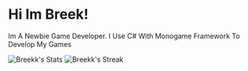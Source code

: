 # Hi Im Breek!
Im A Newbie Game Developer. I Use C# With Monogame Framework To Develop My Games

![Breekk's Stats](https://github-readme-stats.vercel.app/api?username=Breekk&theme=dark&show_icons=true&hide_border=true&count_private=true) ![Breekk's Streak](https://github-readme-streak-stats.herokuapp.com/?user=Breekk&theme=dark&hide_border=true)
